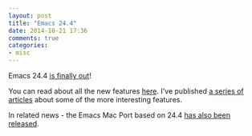 ```yaml
---
layout: post
title: "Emacs 24.4"
date: 2014-10-21 17:36
comments: true
categories:
- misc
---
```


Emacs 24.4 [is finally out](http://lists.gnu.org/archive/html/emacs-devel/2014-10/msg00713.html)!

You can read about all the new features
[here](http://www.gnu.org/software/emacs/news/NEWS.24.4).  I've
published
[a series of articles](http://emacsredux.com/blog/2013/12/31/a-peek-at-emacs-24-dot-4/)
about some of the more interesting features.

In related news - the Emacs Mac Port based on 24.4
[has also been released](https://lists.gnu.org/archive/html/emacs-devel/2014-10/msg00725.html).
